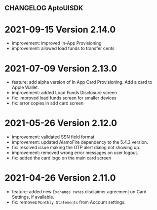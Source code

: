 ## CHANGELOG AptoUISDK

# 2021-09-15 Version 2.14.0
- improvement: improved In-App Provisioning
- improvement: allowed load funds to transfer cents

# 2021-07-09 Version 2.13.0
- feature: add alpha version of In App Card Provisioning. Add a card to Apple Wallet. 
- improvement: added Load Funds Disclosure screen
- fix: improved load funds screen for smaller devices
- fix: error copies in add card screen

# 2021-05-26 Version 2.12.0
- improvement: validated SSN field format
- improvement: updated AlamoFire dependency to the 5.4.3 version.
- fix: resolved issue making the OTP alert dialog not showing up.
- improvement: removed wrong error messages on user logout.
- fix: added the card logo on the main card screen

# 2021-04-26 Version 2.11.0
- feature: added new `Exchange rates` disclaimer agreement on Card Settings, if available.
- fix: removes `Monthly Statements` from Account settings.
